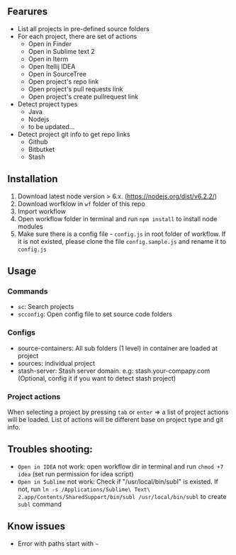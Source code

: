 ## Fearures
- List all projects in pre-defined source folders
- For each project, there are set of actions
    + Open in Finder
    + Open in Sublime text 2
    + Open in Iterm
    + Open Itellij IDEA
    + Open in SourceTree
    + Open project's repo link
    + Open project's pull requests link
    + Open project's create pullrequest link
- Detect project types
    + Java
    + Nodejs
    + to be updated...
- Detect project git info to get repo links
    + Github
    + Bitbutket
    + Stash

## Installation
1. Download latest node version > 6.x. (https://nodejs.org/dist/v6.2.2/)
2. Download worfklow in `wf` folder of this repo
3. Import workflow
4. Open workflow folder in terminal and run `npm install` to install node modules
5. Make sure there is a config file - `config.js` in root folder of workflow. If it is not existed, please clone the file `config.sample.js` and rename it to `config.js`

## Usage
### Commands
- `sc`: Search projects
- `scconfig`: Open config file to set source code folders

### Configs
- source-containers: All sub folders (1 level) in container are loaded at project
- sources: individual project
- stash-server: Stash server domain. e.g: stash.your-compapy.com
(Optional, config it if you want to detect stash project)

### Project actions
When selecting a project by pressing `tab` or `enter` => a list of project actions will be loaded. List of actions will be different base on project type and git info.

## Troubles shooting:
- `Open in IDEA` not work: open workflow dir in terminal and run `chmod +7 idea` (set run permission for idea script)
- `Open in Sublime` not work: Check if "/usr/local/bin/subl" is existed.
If not, run `ln -s /Applications/Sublime\ Text\ 2.app/Contents/SharedSupport/bin/subl /usr/local/bin/subl` to create `subl` command

## Know issues
- Error with paths start with `~`
